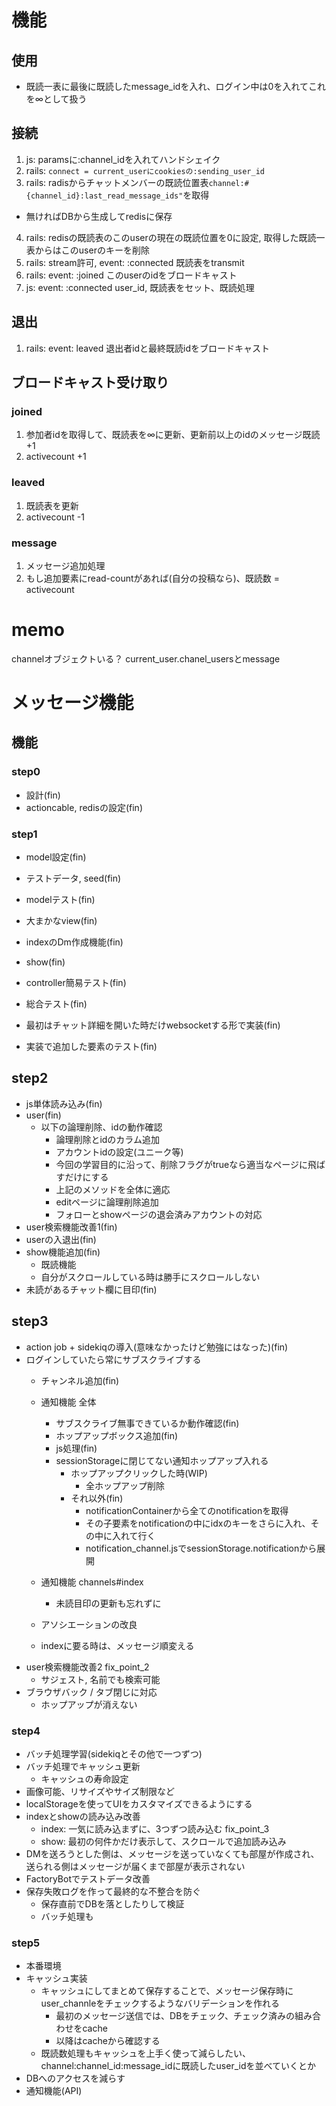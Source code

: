 # 機能
## 使用
- 既読一表に最後に既読したmessage_idを入れ、ログイン中は0を入れてこれを∞として扱う
## 接続
1. js: paramsに:channel_idを入れてハンドシェイク
2. rails: `connect = current_userにcookiesの:sending_user_id`
3. rails: radisからチャットメンバーの既読位置表`channel:#{channel_id}:last_read_message_ids"`を取得
- 無ければDBから生成してredisに保存
4. rails: redisの既読表のこのuserの現在の既読位置を0に設定, 取得した既読一表からはこのuserのキーを削除
5. rails: stream許可, event: :connected 既読表をtransmit
6. rails: event: :joined このuserのidをブロードキャスト
7. js: event: :connected user_id, 既読表をセット、既読処理

## 退出
1. rails: event: leaved 退出者idと最終既読idをブロードキャスト

## ブロードキャスト受け取り
### joined
1. 参加者idを取得して、既読表を∞に更新、更新前以上のidのメッセージ既読+1
2. activecount +1

### leaved
1. 既読表を更新
2. activecount -1

### message
1. メッセージ追加処理
2. もし追加要素にread-countがあれば(自分の投稿なら)、既読数 = activecount

# memo
channelオブジェクトいる？
current_user.chanel_usersとmessage
# メッセージ機能
## 機能
### step0
- 設計(fin)
- actioncable, redisの設定(fin)

### step1
- model設定(fin)
- テストデータ, seed(fin)
- modelテスト(fin)
- 大まかなview(fin)
- indexのDm作成機能(fin)
- show(fin)

- controller簡易テスト(fin)
- 総合テスト(fin)

- 最初はチャット詳細を開いた時だけwebsocketする形で実装(fin)
- 実装で追加した要素のテスト(fin)
## step2
- js単体読み込み(fin)
- user(fin)
  - 以下の論理削除、idの動作確認
    - 論理削除とidのカラム追加
    - アカウントidの設定(ユニーク等)
    - 今回の学習目的に沿って、削除フラグがtrueなら適当なページに飛ばすだけにする
    - 上記のメソッドを全体に適応
    - editページに論理削除追加
    - フォローとshowページの退会済みアカウントの対応
- user検索機能改善1(fin)
- userの入退出(fin)
- show機能追加(fin)
  - 既読機能
  - 自分がスクロールしている時は勝手にスクロールしない
- 未読があるチャット欄に目印(fin)
## step3
- action job + sidekiqの導入(意味なかったけど勉強にはなった)(fin)
- ログインしていたら常にサブスクライブする
  - チャンネル追加(fin)
  - 通知機能 全体
    - サブスクライブ無事できているか動作確認(fin)
    - ホップアップボックス追加(fin)
    - js処理(fin)
    - sessionStorageに閉じてない通知ホップアップ入れる
      - ホップアップクリックした時(WIP)
        - 全ホップアップ削除
      - それ以外(fin)
        - notificationContainerから全てのnotificationを取得
        - その子要素をnotificationの中にidxのキーをさらに入れ、その中に入れて行く
        - notification_channel.jsでsessionStorage.notificationから展開

  - 通知機能 channels#index
    - 未読目印の更新も忘れずに
  - アソシエーションの改良
  - indexに要る時は、メッセージ順変える
- user検索機能改善2 fix_point_2
  - サジェスト, 名前でも検索可能
- ブラウザバック / タブ閉じに対応
  - ホップアップが消えない

### step4
- バッチ処理学習(sidekiqとその他で一つずつ)
- バッチ処理でキャッシュ更新
  - キャッシュの寿命設定
- 画像可能、リサイズやサイズ制限など
- localStorageを使ってUIをカスタマイズできるようにする
- indexとshowの読み込み改善
  - index: 一気に読み込まずに、3つずつ読み込む fix_point_3
  - show: 最初の何件かだけ表示して、スクロールで追加読み込み
- DMを送ろうとした側は、メッセージを送っていなくても部屋が作成され、送られる側はメッセージが届くまで部屋が表示されない
- FactoryBotでテストデータ改善
- 保存失敗ログを作って最終的な不整合を防ぐ
  - 保存直前でDBを落としたりして検証
  - バッチ処理も

### step5
- 本番環境
- キャッシュ実装
  - キャッシュにしてまとめて保存することで、メッセージ保存時にuser_channleをチェックするようなバリデーションを作れる
    - 最初のメッセージ送信では、DBをチェック、チェック済みの組み合わせをcache
    - 以降はcacheから確認する
  - 既読数処理もキャッシュを上手く使って減らしたい、channel:channel_id:message_idに既読したuser_idを並べていくとか
- DBへのアクセスを減らす
- 通知機能(API)

